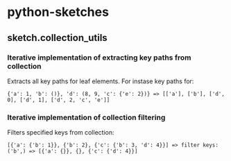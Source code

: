 # python-sketches

## sketch.collection_utils

### Iterative implementation of extracting key paths from collection

Extracts all key paths for leaf elements. For instase key paths for:

`{'a': 1, 'b': ()}, 'd': (8, 9, 'c': {'e': 2})} => [['a'], ['b'], ['d', 0], ['d', 1], ['d', 2, 'c', 'e']]`

### Iterative implementation of collection filtering

Filters specified keys from collection:

`[{'a': {'b': 1}}, {'b': 2}, {'c': {'b': 3, 'd': 4}}] => filter keys: ('b',) => [{'a': {}}, {}, {'c': {'d': 4}}]`
